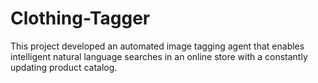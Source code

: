# Clothing-Tagger
This project developed an automated image tagging agent that enables intelligent natural language searches in an online store with a constantly updating product catalog.

